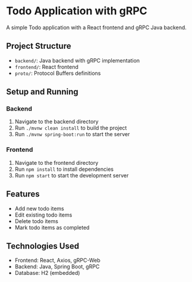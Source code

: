 # Todo Application with gRPC

A simple Todo application with a React frontend and gRPC Java backend.

## Project Structure

- `backend/`: Java backend with gRPC implementation
- `frontend/`: React frontend
- `proto/`: Protocol Buffers definitions

## Setup and Running

### Backend

1. Navigate to the backend directory
2. Run `./mvnw clean install` to build the project
3. Run `./mvnw spring-boot:run` to start the server

### Frontend

1. Navigate to the frontend directory
2. Run `npm install` to install dependencies
3. Run `npm start` to start the development server

## Features

- Add new todo items
- Edit existing todo items
- Delete todo items
- Mark todo items as completed

## Technologies Used

- Frontend: React, Axios, gRPC-Web
- Backend: Java, Spring Boot, gRPC
- Database: H2 (embedded)